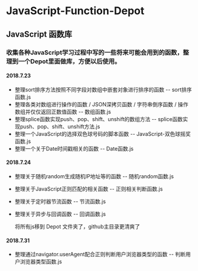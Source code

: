 # JavaScript-Function-Depot
## JavaScript 函数库
### 收集各种JavaScript学习过程中写的一些将来可能会用到的函数，整理到一个Depot里面做库，方便以后使用。
#### 2018.7.23
- 整理sort排序方法按照不同字段对数组中嵌套对象进行排序的函数  -- sort排序函数.js
- 整理各类对数组进行操作的函数 / JSON深拷贝函数 / 字符串倒序函数 / 操作数组并仅仅返回正数值函数 -- 数组函数.js
- 整理splice函数实现push、pop、shift、unshift的数组方法 -- splice函数实现push、pop、shift、unshift方法.js 
- 整理一个JavaScript的选择双色球号码的脚本函数  -- JavaScript-双色球摇奖函数.js
- 整理一个关于Date时间戳相关的函数  --  Date函数.js

#### 2018.7.24
- 整理关于随机random生成随机IP地址等的函数  --  随机random函数.js
- 整理关于JavaScript正则匹配的相关函数  --  正则相关判断函数.js
- 整理关于定时器节流函数  --  节流函数.js
- 整理关于异步与回调函数  --  回调函数.js

  将所有js移到 Depot 文件夹了，github主目录更清爽了
  
#### 2018.7.31
- 整理通过navigator.userAgent配合正则判断用户浏览器类型的函数 -- 判断用户浏览器类型函数.js

